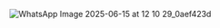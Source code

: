 ![WhatsApp Image 2025-06-15 at 12 10 29_0aef423d](https://github.com/user-attachments/assets/d6dac4fa-bf05-4a52-b83b-ea63513678d4)
